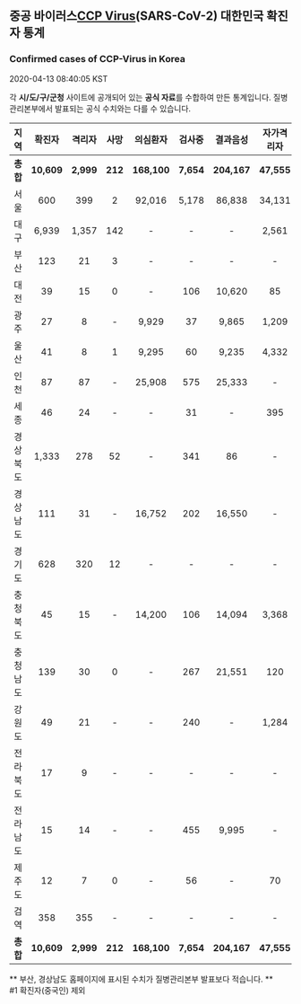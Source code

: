 
## 중공 바이러스[CCP Virus]()(SARS-CoV-2) 대한민국 확진자 통계
### Confirmed cases of CCP-Virus in Korea
2020-04-13 08:40:05 KST

각 **시/도/구/군청** 사이트에 공개되어 있는 **공식 자료**를 수합하여 만든 통계입니다.
질병관리본부에서 발표되는 공식 수치와는 다를 수 있습니다.


|  지역  | 확진자 |  격리자  |  사망  |  의심환자  |  검사중  |  결과음성  |  자가격리자  |  감시중  |  감시해제  |  퇴원  |
|:------:|:------:|:--------:|:--------:|:----------:|:--------:|:----------------:|:------------:|:--------:|:----------:|:--:|
|**총합**|**10,609**|**2,999**|**212**|**168,100**|**7,654**|**204,167**|**47,555**|**8,172**|**36,056**|**7,357**|
|서울|600|399|2|92,016|5,178|86,838|34,131|4,130|16,703|201|
|대구|6,939|1,357|142|-|-|-|2,561|-|-|5,440|
|부산|123|21|3|-|-|-|-|-|-|99|
|대전|39|15|0|-|106|10,620|85|85|830|24|
|광주|27|8|-|9,929|37|9,865|1,209|7|1,202|19|
|울산|41|8|1|9,295|60|9,235|4,332|962|3,370|33|
|인천|87|87|-|25,908|575|25,333|-|-|-|-|
|세종|46|24|-|-|31|-|395|-|-|22|
|경상북도|1,333|278|52|-|341|86|-|772|11,224|959|
|경상남도|111|31|-|16,752|202|16,550|-|-|-|80|
|경기도|628|320|12|-|-|-|-|-|-|296|
|충청북도|45|15|-|14,200|106|14,094|3,368|1,129|2,239|30|
|충청남도|139|30|0|-|267|21,551|120|-|-|109|
|강원도|49|21|-|-|240|-|1,284|-|-|28|
|전라북도|17|9|-|-|-|-|-|-|-|8|
|전라남도|15|14|-|-|455|9,995|-|1,087|488|1|
|제주도|12|7|0|-|56|-|70|-|-|5|
|검역|358|355|-|-|-|-|-|-|-|3|
|**총합**|**10,609**|**2,999**|**212**|**168,100**|**7,654**|**204,167**|**47,555**|**8,172**|**36,056**|**7,357**|


** 부산, 경상남도 홈페이지에 표시된 수치가 질병관리본부 발표보다 적습니다. **<br>
#1 확진자(중국인) 제외
    